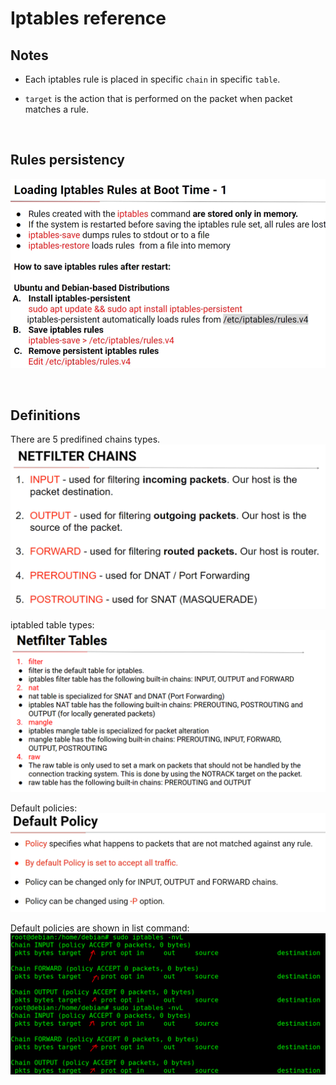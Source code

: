 # Iptables reference

## Notes

* Each iptables rule is placed in specific `chain` in specific `table`.  

* `target` is the action that is performed on the packet when packet matches a rule.

</br>

## Rules persistency

![](img/save_rules.PNG)


</br>

## Definitions

There are 5 predifined chains types.
![](img/chains.PNG)

iptabled table types:
![](img/tables.PNG)

Default policies:
![](img/default_policy.PNG)

Default policies are shown in list command:
![](img/default_policy_list.PNG)

</br>




